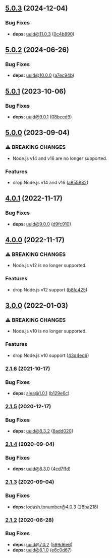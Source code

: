 ## [5.0.3](https://github.com/kenany/alea-random/compare/5.0.2...5.0.3) (2024-12-04)

### Bug Fixes

* **deps:** uuid@11.0.3 ([0c4b890](https://github.com/kenany/alea-random/commit/0c4b890d146f584d51a684c6463674b04e0569f6))

## [5.0.2](https://github.com/kenany/alea-random/compare/5.0.1...5.0.2) (2024-06-26)

### Bug Fixes

* **deps:** uuid@10.0.0 ([a7ec94b](https://github.com/kenany/alea-random/commit/a7ec94b49e4c05e8e50dccf537f059e8ef7cbd42))

## [5.0.1](https://github.com/kenany/alea-random/compare/5.0.0...5.0.1) (2023-10-06)


### Bug Fixes

* **deps:** uuid@9.0.1 ([08bced9](https://github.com/kenany/alea-random/commit/08bced9063900f782cf399a022b4280e9a562861))

## [5.0.0](https://github.com/kenany/alea-random/compare/4.0.1...5.0.0) (2023-09-04)


### ⚠ BREAKING CHANGES

* Node.js v14 and v16 are no longer supported.

### Features

* drop Node.js v14 and v16 ([a855882](https://github.com/kenany/alea-random/commit/a855882f979942c69141f26e37b6725a4500e233))

## [4.0.1](https://github.com/KenanY/alea-random/compare/4.0.0...4.0.1) (2022-11-17)


### Bug Fixes

* **deps:** uuid@9.0.0 ([d9fc910](https://github.com/KenanY/alea-random/commit/d9fc9107f4500ec4083351e511098a8e2e849e4f))

## [4.0.0](https://github.com/KenanY/alea-random/compare/3.0.0...4.0.0) (2022-11-17)


### ⚠ BREAKING CHANGES

* Node.js v12 is no longer supported.

### Features

* drop Node.js v12 support ([b8fc425](https://github.com/KenanY/alea-random/commit/b8fc425c7a3e3d94490f17e967788ae9887d802e))

## [3.0.0](https://github.com/KenanY/alea-random/compare/2.1.6...3.0.0) (2022-01-03)


### ⚠ BREAKING CHANGES

* Node.js v10 is no longer supported.

### Features

* drop Node.js v10 support ([43d4ed6](https://github.com/KenanY/alea-random/commit/43d4ed680b335c50ea920d4fcc7ddd51cba16898))

### [2.1.6](https://github.com/KenanY/alea-random/compare/2.1.5...2.1.6) (2021-10-17)


### Bug Fixes

* **deps:** alea@1.0.1 ([b129e6c](https://github.com/KenanY/alea-random/commit/b129e6c7412774b42824cdf326f24f6fa8ed593e))

### [2.1.5](https://github.com/KenanY/alea-random/compare/2.1.4...2.1.5) (2020-12-17)


### Bug Fixes

* **deps:** uuid@8.3.2 ([8add020](https://github.com/KenanY/alea-random/commit/8add020c5127c5f42231d9582cc0a6613e0ca999))

### [2.1.4](https://github.com/KenanY/alea-random/compare/2.1.3...2.1.4) (2020-09-04)


### Bug Fixes

* **deps:** uuid@8.3.0 ([4cd7ffd](https://github.com/KenanY/alea-random/commit/4cd7ffdc7da71f8c996c6e5b0a8f1bd9f987d797))

### [2.1.3](https://github.com/KenanY/alea-random/compare/2.1.2...2.1.3) (2020-09-04)


### Bug Fixes

* **deps:** lodash.tonumber@4.0.3 ([28ba218](https://github.com/KenanY/alea-random/commit/28ba2185acb2a49a88d6353fcc6aeffaba9fe05d))

### [2.1.2](https://github.com/KenanY/alea-random/compare/2.1.1...2.1.2) (2020-06-28)


### Bug Fixes

* **deps:** uuid@7.0.2 ([599d6e6](https://github.com/KenanY/alea-random/commit/599d6e6a3d74d8d5f3766ddce9fd1f9da430f32e))
* **deps:** uuid@8.1.0 ([e6c0d67](https://github.com/KenanY/alea-random/commit/e6c0d67483b82feab24b9f2a110faaa8560249c0))
